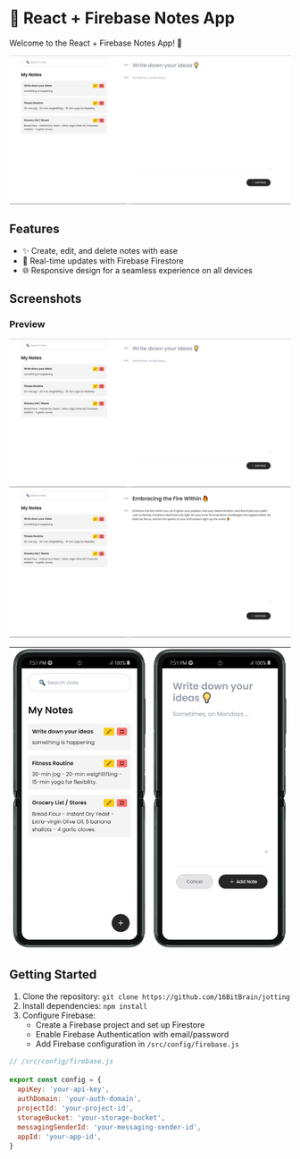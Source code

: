 # 📝 React + Firebase Notes App

Welcome to the React + Firebase Notes App! 🚀

![App Preview](/assets/1.png)

## Features

- ✨ Create, edit, and delete notes with ease
- 🔄 Real-time updates with Firebase Firestore
- 🌐 Responsive design for a seamless experience on all devices

## Screenshots

### Preview

![Preview](/assets/1.png)
![Preview](/assets/2.png)

| ![Preview](/assets/3.png) | ![Preview](/assets/4.png) |
| ------------------------------ | --------------------------- |

## Getting Started

1. Clone the repository: `git clone https://github.com/16BitBrain/jotting`
2. Install dependencies: `npm install`
3. Configure Firebase:
   - Create a Firebase project and set up Firestore
   - Enable Firebase Authentication with email/password
   - Add Firebase configuration in `/src/config/firebase.js`

```javascript
// /src/config/firebase.js

export const config = {
  apiKey: 'your-api-key',
  authDomain: 'your-auth-domain',
  projectId: 'your-project-id',
  storageBucket: 'your-storage-bucket',
  messagingSenderId: 'your-messaging-sender-id',
  appId: 'your-app-id',
}
```
